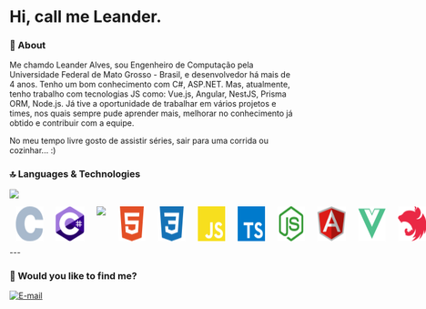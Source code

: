 # Hi, call me Leander.
<!--

Here are some ideas to get you started:

- 🔭 I’m currently working on ...
- 🌱 I’m currently learning ...
- 👯 I’m looking to collaborate on ...
- 🤔 I’m looking for help with ...
- 💬 Ask me about ...
- 📫 How to reach me: ...
- ⚡ Fun fact: ...
-->
### 📝 About
Me chamdo Leander Alves, sou Engenheiro de Computação pela Universidade Federal de Mato Grosso - Brasil, e desenvolvedor há mais de 4 anos. Tenho um bom conhecimento com C#, ASP.NET. Mas, atualmente, tenho trabalho com tecnologias JS como: Vue.js, Angular, NestJS, Prisma ORM, Node.js. Já tive a oportunidade de trabalhar em vários projetos e times, nos quais sempre pude aprender mais, melhorar no conhecimento já obtido e contribuir com a equipe.

No meu tempo livre gosto de assistir séries, sair para uma corrida ou cozinhar... :)

### 🔝 Languages & Technologies

<img src="https://github-readme-stats.vercel.app/api/top-langs/?username=leanderalvess" />

<div style="
display: flex;
">
  	<img src="./c.svg" width="50" style="
		margin: 3px;
		padding: 8px;
		border-radius: 4px;
	"/>
	<img src="./csharp.svg" width="50" style="
		margin: 3px;
		padding: 8px;
		border-radius: 4px;
	"/>
	<img src="https://upload.wikimedia.org/wikipedia/commons/7/7d/Microsoft_.NET_logo.svg" width="50" style="
		margin: 3px;
		padding: 8px;
		border-radius: 4px;
	"/>
	<img src="./html5.svg" width="50" style="
		margin: 3px;
		padding: 8px;
		border-radius: 4px;
	"/>
	<img src="./css3.svg" width="50" style="
		margin: 3px;
		padding: 8px;
		border-radius: 4px;
	"/>
  	<img src="./javascript.svg" width="50" style="
		margin: 3px;
		padding: 8px;
		border-radius: 4px;
	"/>
  	<img src="./typescript.svg" width="50" style="
		margin: 3px;
		padding: 8px;
		border-radius: 4px;
	"/>
  	<img src="./node-dot-js.svg" width="50" style="
		margin: 3px;
		padding: 8px;
		border-radius: 4px;
	"/>
	<img src="./angular-icon.svg" width="50" style="
		margin: 3px;
		padding: 8px;
		border-radius: 4px;
	"/>
	<img src="./vue-dot-js.svg" width="50" style="
		margin: 3px;
		padding: 8px;
		border-radius: 4px;
	"/>
	<img src="./nestjs-icon.svg" width="50" style="
		margin: 3px;
		padding: 8px;
		border-radius: 4px;
	"/>
	<img src="./prisma.svg" width="50" style="
		margin: 3px;
		padding: 8px;
		border-radius: 4px;
	"/>
	<img src="./mongodb.svg" width="50" style="
		margin: 3px;
		padding: 8px;
		border-radius: 4px;
	"/>
  	<img src="./postgresql.svg" width="50" style="
		margin: 3px;
		padding: 8px;
		border-radius: 4px;
	"/>
	<img src="./docker.svg" width="50" style="
		margin: 3px;
		padding: 8px;
		border-radius: 4px;
	"/>
</div>
---

### 🤔 Would you like to find me?

[![E-mail](https://img.shields.io/badge/-E--mail-red?style=flat-square&logo=Mail.Ru&logoColor=white)](mailto:leanderlvda@gmail.com)
